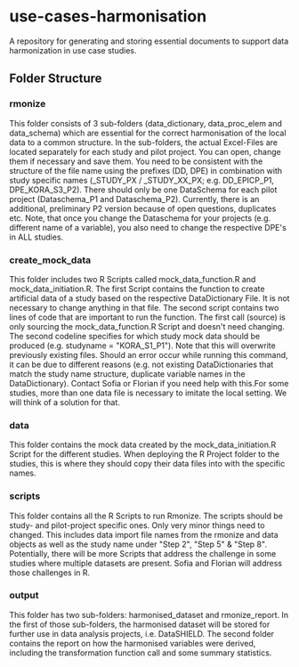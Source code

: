 # use-cases-harmonisation
A repository for generating and storing essential documents to support data harmonization in use case studies.

## Folder Structure

### rmonize
This folder consists of 3 sub-folders (data_dictionary, data_proc_elem and data_schema) which are essential for the
correct harmonisation of the local data to a common structure. In the sub-folders, the actual Excel-Files are located
separately for each study and pilot project. You can open, change them if necessary and save them. You need to be
consistent with the structure of the file name using the prefixes (DD, DPE) in combination with study specific
names (_STUDY_PX / _STUDY_XX_PX; e.g. DD_EPICP_P1, DPE_KORA_S3_P2). There should only be one DataSchema for each pilot
project (Dataschema_P1 and Dataschema_P2). Currently, there is an additional, preliminary P2 version because of open
questions, duplicates etc. Note, that once you change the Dataschema for your projects (e.g. different name of a 
variable), you also need to change the respective DPE's in ALL studies. 

### create_mock_data 
This folder includes two R Scripts called mock_data_function.R and mock_data_initiation.R. The first Script contains
the function to create artificial data of a study based on the respective DataDictionary File. It is not necessary to
change anything in that file.
The second script contains two lines of code that are important to run the function. The first call (source) is only
sourcing the mock_data_function.R Script and doesn't need changing. The second codeline specifies for which study
mock data should be produced (e.g. studyname = "KORA_S1_P1"). Note that this will overwrite previously existing files.
Should an error occur while running this command, it can be due to different reasons (e.g. not existing DataDictionaries
that match the study name structure, duplicate variable names in the DataDictionary). Contact Sofia or Florian if
you need help with this.For some studies, more than one data file is necessary to imitate the local setting. We will think
of a solution for that.

### data
This folder contains the mock data created by the mock_data_initiation.R Script for the different studies. When deploying
the R Project folder to the studies, this is where they should copy their data files into with the specific names.

### scripts
This folder contains all the R Scripts to run Rmonize. The scripts should be study- and pilot-project specific ones. Only
very minor things need to changed. This includes data import file names from the rmonize and data objects as well as the
study name under "Step 2", "Step 5" & "Step 8". Potentially, there will be more Scripts that address the challenge in some studies
where multiple datasets are present. Sofia and Florian will address those challenges in R.

### output
This folder has two sub-folders: harmonised_dataset and rmonize_report. In the first of those sub-folders, the harmonised
dataset will be stored for further use in data analysis projects, i.e. DataSHIELD. The second folder contains the report
on how the harmonised variables were derived, including the transformation function call and some summary statistics. 
